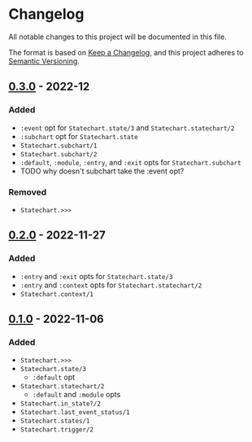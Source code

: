 # Changelog

All notable changes to this project will be documented in this file.

The format is based on [Keep a Changelog](https://keepachangelog.com/en/1.0.0/),
and this project adheres to [Semantic Versioning](https://semver.org/spec/v2.0.0.html).

## [0.3.0] - 2022-12

### Added
* `:event` opt for `Statechart.state/3` and `Statechart.statechart/2`
* `:subchart` opt for `Statechart.state`
* `Statechart.subchart/1`
* `Statechart.subchart/2`
* `:default`, `:module`, `:entry`, and `:exit` opts for `Statechart.subchart`
* TODO why doesn't subchart take the :event opt?


### Removed
* `Statechart.>>>`

## [0.2.0] - 2022-11-27

### Added
* `:entry` and `:exit` opts for `Statechart.state/3`
* `:entry` and `:context` opts for `Statechart.statechart/2`
* `Statechart.context/1`

## [0.1.0] - 2022-11-06

### Added
* `Statechart.>>>`
* `Statechart.state/3`
  * `:default` opt
* `Statechart.statechart/2`
  * `:default` and `:module` opts
* `Statechart.in_state?/2`
* `Statechart.last_event_status/1`
* `Statechart.states/1`
* `Statechart.trigger/2`

[0.3.0]: https://github.com/jonathanchukinas/statechart/releases/tag/v0.3.0
[0.2.0]: https://github.com/jonathanchukinas/statechart/releases/tag/v0.2.0
[0.1.0]: https://github.com/jonathanchukinas/statechart/releases/tag/v0.1.0
